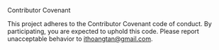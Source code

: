 Contributor Covenant

This project adheres to the Contributor Covenant code of conduct. By participating, you are expected to uphold this code. Please report unacceptable behavior to ithoangtan@gmail.com.
